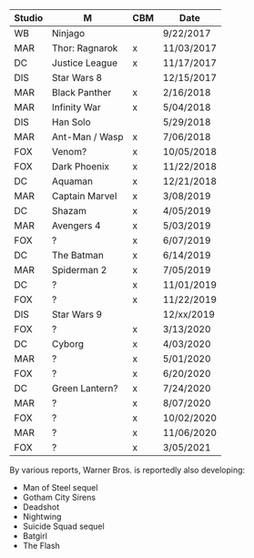 
| Studio | M | CBM | Date |
|--------|---|-----|------|
| WB  | Ninjago        |   |  9/22/2017 |
| MAR | Thor: Ragnarok | x | 11/03/2017 |
| DC  | Justice League | x | 11/17/2017 |
| DIS | Star Wars 8    |   | 12/15/2017 |
| MAR | Black Panther  | x |  2/16/2018 |
| MAR | Infinity War   | x |  5/04/2018 |
| DIS | Han Solo       |   |  5/29/2018 |
| MAR | Ant-Man / Wasp | x |  7/06/2018 |
| FOX | Venom?         | x | 10/05/2018 |
| FOX | Dark Phoenix   | x | 11/22/2018 |
| DC  | Aquaman        | x | 12/21/2018 |
| MAR | Captain Marvel | x |  3/08/2019 |
| DC  | Shazam         | x |  4/05/2019 |
| MAR | Avengers 4     | x |  5/03/2019 |
| FOX | ?              | x |  6/07/2019 |
| DC  | The Batman     | x |  6/14/2019 |
| MAR | Spiderman 2    | x |  7/05/2019 |
| DC  | ?              | x | 11/01/2019 |
| FOX | ?              | x | 11/22/2019 |
| DIS | Star Wars 9    |   | 12/xx/2019 |
| FOX | ?              | x |  3/13/2020 |
| DC  | Cyborg         | x |  4/03/2020 |
| MAR | ?              | x |  5/01/2020 |
| FOX | ?              | x |  6/20/2020 |
| DC  | Green Lantern? | x |  7/24/2020 |
| MAR | ?              | x |  8/07/2020 |
| FOX | ?              | x | 10/02/2020 |
| MAR | ?              | x | 11/06/2020 |
| FOX | ?              | x |  3/05/2021 |

By various reports, Warner Bros. is reportedly also developing:
* Man of Steel sequel
* Gotham City Sirens
* Deadshot 
* Nightwing 
* Suicide Squad sequel
* Batgirl
* The Flash
